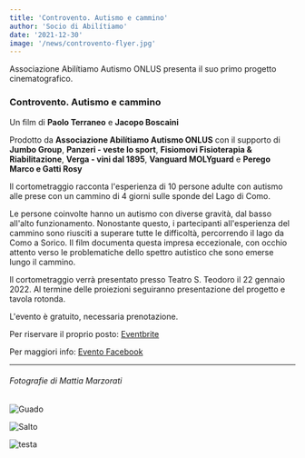 ```yaml
---
title: 'Controvento. Autismo e cammino'
author: 'Socio di Abilítiamo'
date: '2021-12-30'
image: '/news/controvento-flyer.jpg'
---
```


Associazione Abilítiamo Autismo ONLUS presenta il suo primo progetto cinematografico.
### Controvento. Autismo e cammino
Un film di **Paolo Terraneo** e **Jacopo Boscaini**

Prodotto da **Associazione Abilítiamo Autismo ONLUS** con il supporto di **Jumbo Group**, **Panzeri - veste lo sport**, **Fisiomovi Fisioterapia & Riabilitazione**, **Verga - vini dal 1895**, **Vanguard MOLYguard** e **Perego Marco e Gatti Rosy**

Il cortometraggio racconta l'esperienza di 10 persone adulte con autismo alle prese con un cammino di 4 giorni sulle sponde del Lago di Como.

Le persone coinvolte hanno un autismo con diverse gravità, dal basso all'alto funzionamento. Nonostante questo, i partecipanti all'esperienza del cammino sono riusciti a superare tutte le difficoltà, percorrendo il lago da Como a Sorico. Il film documenta questa impresa eccezionale, con occhio attento verso le problematiche dello spettro autistico che sono emerse lungo il cammino.

Il cortometraggio verrà presentato presso Teatro S. Teodoro il 22 gennaio 2022. Al termine delle proiezioni seguiranno presentazione del progetto e tavola rotonda.

L'evento è gratuito, necessaria prenotazione.

Per riservare il proprio posto: [Eventbrite](https://www.eventbrite.it/e/biglietti-controvento-autismo-e-cammino-234772399567)

Per maggiori info: [Evento Facebook](https://www.facebook.com/events/1570099893370704/?ref=newsfeed)

---

###### Fotografie di Mattia Marzorati

![Guado](/news/guado.jpg)

![Salto](/news/salto.jpg)

![testa](/news/testa.jpg)